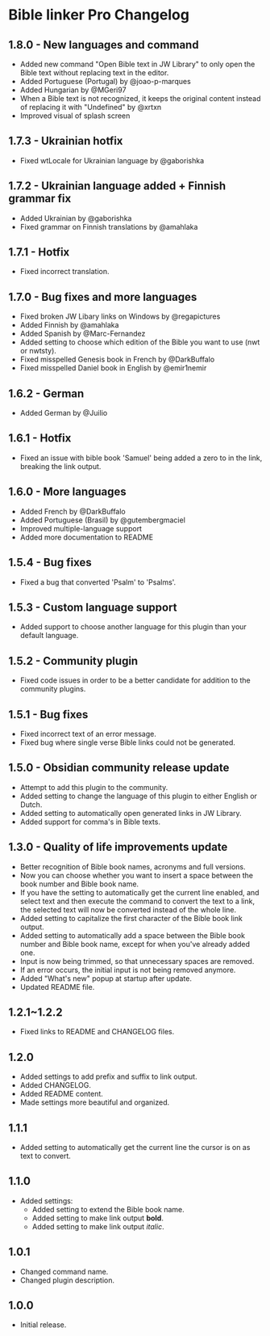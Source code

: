 # Bible linker Pro Changelog

## 1.8.0 - New languages and command

-   Added new command "Open Bible text in JW Library" to only open the Bible text without replacing text in the editor.
-   Added Portuguese (Portugal) by @joao-p-marques
-   Added Hungarian by @MGeri97
-   When a Bible text is not recognized, it keeps the original content instead of replacing it with "Undefined" by @xrtxn
-   Improved visual of splash screen

## 1.7.3 - Ukrainian hotfix

-   Fixed wtLocale for Ukrainian language by @gaborishka

## 1.7.2 - Ukrainian language added + Finnish grammar fix

-   Added Ukrainian by @gaborishka
-   Fixed grammar on Finnish translations by @amahlaka

## 1.7.1 - Hotfix

-   Fixed incorrect translation.

## 1.7.0 - Bug fixes and more languages

-   Fixed broken JW Libary links on Windows by @regapictures
-   Added Finnish by @amahlaka
-   Added Spanish by @Marc-Fernandez
-   Added setting to choose which edition of the Bible you want to use (nwt or nwtsty).
-   Fixed misspelled Genesis book in French by @DarkBuffalo
-   Fixed misspelled Daniel book in English by @emir1nemir

## 1.6.2 - German

-   Added German by @Juilio

## 1.6.1 - Hotfix

-   Fixed an issue with bible book 'Samuel' being added a zero to in the link, breaking the link output.

## 1.6.0 - More languages

-   Added French by @DarkBuffalo
-   Added Portuguese (Brasil) by @gutembergmaciel
-   Improved multiple-language support
-   Added more documentation to README

## 1.5.4 - Bug fixes

-   Fixed a bug that converted 'Psalm' to 'Psalms'.

## 1.5.3 - Custom language support

-   Added support to choose another language for this plugin than your default language.

## 1.5.2 - Community plugin

-   Fixed code issues in order to be a better candidate for addition to the community plugins.

## 1.5.1 - Bug fixes

-   Fixed incorrect text of an error message.
-   Fixed bug where single verse Bible links could not be generated.

## 1.5.0 - Obsidian community release update

-   Attempt to add this plugin to the community.
-   Added setting to change the language of this plugin to either English or Dutch.
-   Added setting to automatically open generated links in JW Library.
-   Added support for comma's in Bible texts.

## 1.3.0 - Quality of life improvements update

-   Better recognition of Bible book names, acronyms and full versions.
-   Now you can choose whether you want to insert a space between the book number and Bible book name.
-   If you have the setting to automatically get the current line enabled, and select text and then execute the command to convert the text to a link, the selected text will now be converted instead of the whole line.
-   Added setting to capitalize the first character of the Bible book link output.
-   Added setting to automatically add a space between the Bible book number and Bible book name, except for when you've already added one.
-   Input is now being trimmed, so that unnecessary spaces are removed.
-   If an error occurs, the initial input is not being removed anymore.
-   Added "What's new" popup at startup after update.
-   Updated README file.

## 1.2.1~1.2.2

-   Fixed links to README and CHANGELOG files.

## 1.2.0

-   Added settings to add prefix and suffix to link output.
-   Added CHANGELOG.
-   Added README content.
-   Made settings more beautiful and organized.

## 1.1.1

-   Added setting to automatically get the current line the cursor is on as text to convert.

## 1.1.0

-   Added settings:
    -   Added setting to extend the Bible book name.
    -   Added setting to make link output **bold**.
    -   Added setting to make link output _italic_.

## 1.0.1

-   Changed command name.
-   Changed plugin description.

## 1.0.0

-   Initial release.
